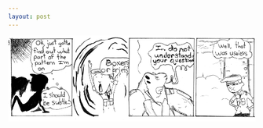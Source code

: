 ```yaml
---
layout: post
---
```


![strip](/images/posts/8.png "Attraction actualizes academic attrition. Don't trust the gov't.")
